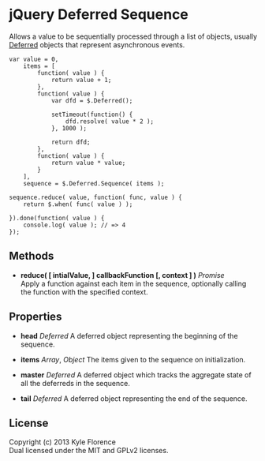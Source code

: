 # jQuery Deferred Sequence

Allows a value to be sequentially processed through a list of objects, usually
[Deferred](http://api.jquery.com/category/deferred-object/) objects that represent asynchronous events.

    var value = 0,
        items = [
            function( value ) {
                return value + 1;
            },
            function( value ) {
                var dfd = $.Deferred();

                setTimeout(function() {
                    dfd.resolve( value * 2 );
                }, 1000 );

                return dfd;
            },
            function( value ) {
                return value * value;
            }
        ],
        sequence = $.Deferred.Sequence( items );
    
    sequence.reduce( value, function( func, value ) {
        return $.when( func( value ) );
    
    }).done(function( value ) {
        console.log( value ); // => 4
    });

## Methods

*   **reduce( [ intialValue, ] callbackFunction [, context ] )** _Promise_  
    Apply a function against each item in the sequence, optionally calling
    the function with the specified context.

## Properties

*   **head** _Deferred_
    A deferred object representing the beginning of the sequence.

*   **items** _Array_, _Object_
    The items given to the sequence on initialization.

*   **master** _Deferred_
    A deferred object which tracks the aggregate state of all the deferreds
    in the sequence.

*   **tail** _Deferred_
    A deferred object representing the end of the sequence.

## License

Copyright (c) 2013 Kyle Florence  
Dual licensed under the MIT and GPLv2 licenses.